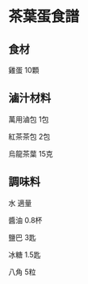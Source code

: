 # 茶葉蛋食譜

## 食材

雞蛋 10顆

## 滷汁材料

萬用滷包 1包

紅茶茶包 2包

烏龍茶葉 15克

## 調味料

水 適量

醬油 0.8杯

鹽巴 3匙

冰糖 1.5匙

八角 5粒
